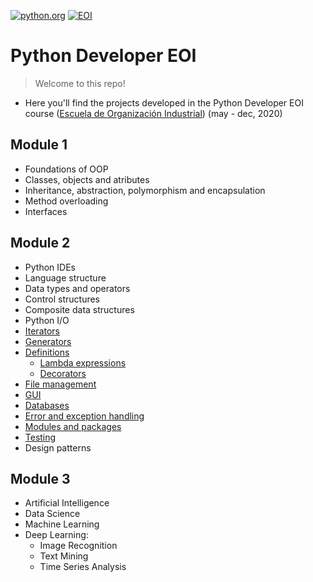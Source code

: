<a href="https://www.python.org/"><img src="https://www.python.org/static/img/python-logo.png" title="python.org" alt="python.org"></a>
<a href="https://www.eoi.es/sites/default/files/logo-eoi.png"><img src="https://www.eoi.es/sites/default/files/logo-eoi.png" title="EOI" alt="EOI"></a>
# Python Developer EOI

> Welcome to this repo!

- Here you'll find the projects developed in the Python Developer EOI course (<a href="https://www.eoi.es/es">Escuela de Organización Industrial</a>) (may - dec, 2020)

## Module 1
- Foundations of OOP
- Classes, objects and atributes
- Inheritance, abstraction, polymorphism and encapsulation
- Method overloading
- Interfaces

## Module 2
- Python IDEs
- Language structure
- Data types and operators
- Control structures
- Composite data structures
- Python I/O
- <a href="https://github.com/josecervan/Python-Developer-EOI/tree/master/module2/iterators">Iterators</a>
- <a href="https://github.com/josecervan/Python-Developer-EOI/tree/master/module2/generators">Generators</a>
- <a href="https://github.com/josecervan/Python-Developer-EOI/tree/master/module2/definitions">Definitions</a>
  - <a href="https://github.com/josecervan/Python-Developer-EOI/tree/master/module2/lambda_funcs">Lambda expressions</a>
  - <a href="https://github.com/josecervan/Python-Developer-EOI/tree/master/module2/decorator_funcs">Decorators</a>
- <a href="https://github.com/josecervan/Python-Developer-EOI/blob/master/module2/exam/fix_csv.py">File management</a>
- <a href="https://github.com/josecervan/Python-Developer-EOI/tree/master/module2/challenges/6_pynet">GUI</a>
- <a href="https://github.com/josecervan/Python-Developer-EOI/tree/master/module2/challenges/6_pynet">Databases</a>
- <a href="https://github.com/josecervan/Python-Developer-EOI/tree/master/module2/exceptions">Error and exception handling</a>
- <a href="https://github.com/josecervan/Korean-Name-Generator">Modules and packages</a>
- <a href="https://github.com/josecervan/Python-Developer-EOI/tree/master/module2/testing">Testing</a>
- Design patterns

## Module 3
- Artificial Intelligence
- Data Science
- Machine Learning
- Deep Learning:
  - Image Recognition
  - Text Mining
  - Time Series Analysis
  
